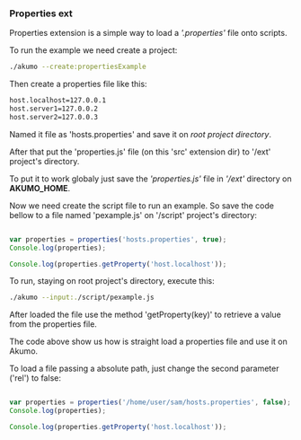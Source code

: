 ### Properties ext

Properties extension is a simple way to load a <i>'.properties'</i> file onto scripts.
<p>
 To run the example we need create a project:
 
 ```bash
./akumo --create:propertiesExample

 ```
<p> 
Then create a properties file like this:

```bash
host.localhost=127.0.0.1
host.server1=127.0.0.2
host.server2=127.0.0.3

```
Named it file as 'hosts.properties' and save it on <i>root project directory</i>.
<p>
After that put the 'properties.js' file (on this 'src' extension dir) to '/ext' project's directory.
<p>
To put it to work globaly just save the <i>'properties.js'</i> file in <i>'/ext'</i> directory on <b>AKUMO_HOME</b>.
<p>

Now we need create the script file to run an example. So save the code bellow to a file named 'pexample.js' on '/script' project's directory:

```javascript

var properties = properties('hosts.properties', true);
Console.log(properties);

Console.log(properties.getProperty('host.localhost'));

```

To run, staying on root project's directory, execute this:

```bash
./akumo --input:./script/pexample.js

```

After loaded the file use the method 'getProperty(key)' to retrieve a value from the properties file.
<p>
The code above show us how is straight load a properties file and use it on Akumo.
<p>

To load a file passing a absolute path, just change the second parameter ('rel') to false:

```javascript

var properties = properties('/home/user/sam/hosts.properties', false);
Console.log(properties);

Console.log(properties.getProperty('host.localhost'));

```

<p>


